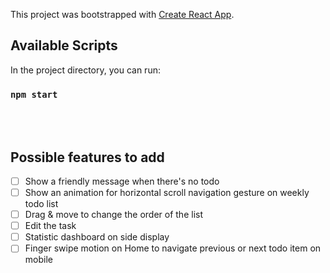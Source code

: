 This project was bootstrapped with [Create React App](https://github.com/facebook/create-react-app).

## Available Scripts

In the project directory, you can run:

### `npm start`

<br/><br/>

## Possible **features** to add

- [ ] Show a friendly message when there's no todo
- [ ] Show an animation for horizontal scroll navigation gesture on weekly todo list
- [ ] Drag & move to change the order of the list
- [ ] Edit the task
- [ ] Statistic dashboard on side display
- [ ] Finger swipe motion on Home to navigate previous or next todo item on mobile
